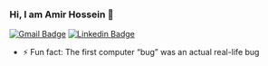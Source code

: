 ### Hi, I am Amir Hossein 👋

[![Gmail Badge](https://img.shields.io/badge/-ahkamandlou@gmail.com-c14438?style=flat&logo=Gmail&logoColor=white&link=mailto:ahkamandlou@gmail.com)](mailto:ahkamandlou@gmail.com)
[![Linkedin Badge](https://img.shields.io/badge/-amir%20hossein%20kamandlou-452118205?style=flat&logo=Linkedin&logoColor=white&link=https://www.linkedin.com/in/amir-hossein-kamandlou-452118205/)](https://www.linkedin.com/in/amir-hossein-kamandlou-452118205/)

- ⚡ Fun fact: The first computer “bug” was an actual real-life bug
